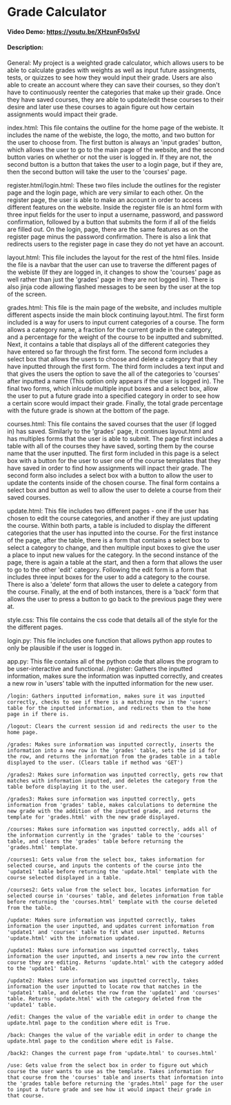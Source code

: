 # Grade Calculator
#### Video Demo: https://youtu.be/XHzunF0s5vU
#### Description:
General: My project is a weighted grade calculator, which allows users to be able to calculate grades with weights as well as input future assingments, tests, or quizzes to see how they would input their grade. Users are also able to create an account where they can save their courses, so they don't have to continuously reenter the categories that make up their grade. Once they have saved courses, they are able to update/edit these courses to their desire and later use these courses to again figure out how certain assignments would impact their grade.

index.html: This file contains the outline for the home page of the webiste. It includes the name of the webiste, the logo, the motto, and two button for the user to choose from. The first button is always an 'input grades' button, which allows the user to go to the main page of the website, and the second button varies on whether or not the user is logged in. If they are not, the second button is a button that takes the user to a login page, but if they are, then the second button will take the user to the 'courses' page.

register.html/login.html: These two files include the outlines for the register page and the login page, which are very similar to each other. On the register page, the user is able to make an account in order to access different features on the website. Inside the register file is an html form with three input fields for the user to input a username, password, and password confirmation, followed by a button that submits the form if all of the fields are filled out. On the login, page, there are the same features as on the register page minus the password confirmation. There is also a link that redirects users to the register page in case they do not yet have an account.

layout.html: This file includes the layout for the rest of the html files. Inside the file is a navbar that the user can use to traverse the different pages of the webiste (If they are logged in, it changes to show the 'courses' page as well rather than just the 'grades' page in they are not logged in). There is also jinja code allowing flashed messages to be seen by the user at the top of the screen.

grades.html: This file is the main page of the website, and includes multiple different aspects inside the main block continuing layout.html. The first form included is a way for users to input current categories of a course. The form allows a category name, a fraction for the current grade in the category, and a percentage for the weight of the course to be inputted and submitted. Next, it contains a table that displays all of the different categories they have entered so far through the first form. The second form includes a select box that allows the users to choose and delete a category that they have inputted through the first form. The third form includes a text input and that gives the users the option to save the all of the categories to 'courses' after inputted a name (This option only appears if the user is logged in). The final two forms, which inlcude multiple input boxes and a select box, allow the user to put a future grade into a specified category in order to see how a certain score would impact their grade. Finally, the total grade percentage with the future grade is shown at the bottom of the page.

courses.html: This file contains the saved courses that the user (if logged in) has saved. Similarly to the 'grades' page, it continues layout.html and has multiples forms that the user is able to submit. The page first includes a table with all of the courses they have saved, sorting them by the course name that the user inputted. The first form included in this page is a select box with a button for the user to user one of the course templates that they have saved in order to find how assignments will inpact their grade. The second form also includes a select box with a button to allow the user to update the contents inside of the chosen course. The final form contains a select box and button as well to allow the user to delete a course from their saved courses.

update.html: This file includes two different pages - one if the user has chosen to edit the course categories, and another if they are just updating the course. Within both parts, a table is included to display the different categories that the user has inputted into the course. For the first instance of the page, after the table, there is a form that contains a select box to select a category to change, and then multiple input boxes to give the user a place to input new values for the category. In the second instance of the page, there is again a table at the start, and then a form that allows the user to go to the other 'edit' category. Following the edit form is a form that includes three input boxes for the user to add a category to the course. There is also a 'delete' form that allows the user to delete a category from the course. Finally, at the end of both instances, there is a 'back' form that allows the user to press a button to go back to the previous page they were at.

style.css: This file contains the css code that details all of the style for the the different pages.

login.py: This file includes one function that allows python app routes to only be plausible if the user is logged in.

app.py: This file contains all of the python code that allows the program to be user-interactive and functional.
    /register: Gathers the inputted information, makes sure the information was inputted correctly, and creates a new row in 'users' table with the inputted information for the new user.

    /login: Gathers inputted information, makes sure it was inputted correctly, checks to see if there is a matching row in the 'users' table for the inputted information, and redirects them to the home page in if there is.

    /logout: Clears the current session id and redirects the user to the home page.

    /grades: Makes sure information was inputted correctly, inserts the information into a new row in the 'grades' table, sets the id id for the row, and returns the information from the grades table in a table displayed to the user. (Clears table if method was 'GET')

    /grades2: Makes sure information was inputted correctly, gets row that matches with information inputted, and deletes the category from the table before displaying it to the user.

    /grades3: Makes sure information was inputted correctly, gets information from 'grades' table, makes calculations to determine the new grade with the addition of the inputted grade, and returns the template for 'grades.html' with the new grade displayed.

    /courses: Makes sure information was inputted correctly, adds all of the information currently in the 'grades' table to the 'courses' table, and clears the 'grades' table before returning the 'grades.html' template.

    /courses1: Gets value from the select box, takes information for selected course, and inputs the contents of the course into the 'update1' table before returning the 'update.html' template with the course selected displayed in a table.

    /courses2: Gets value from the select box, locates information for selected course in 'courses' table, and deletes information from table before returning the 'courses.html' template with the course deleted from the table.

    /update: Makes sure information was inputted correctly, takes information the user inputted, and updates current information from 'update1' and 'courses' table to fit what user inputted. Returns 'update.html' with the information updated.

    /update1: Makes sure information was inputted correctly, takes information the user inputted, and inserts a new row into the current course they are editing. Returns 'update.html' with the category added to the 'update1' table.

    /update2: Makes sure information was inputted correctly, takes information the user inputted to locate row that matches in the 'update1' table, and deletes the row from the 'update1' and 'courses' table. Returns 'update.html' with the category deleted from the 'update1' table.

    /edit: Changes the value of the variable edit in order to change the update.html page to the condition where edit is True.

    /back: Changes the value of the variable edit in order to change the update.html page to the condition where edit is False.

    /back2: Changes the current page from 'update.html' to courses.html'

    /use: Gets value from the select box in order to figure out which course the user wants to use as the template. Takes information for that course from the 'courses' table and inserts that information into the 'grades table before returning the 'grades.html' page for the user to input a future grade and see how it would impact their grade in that course.